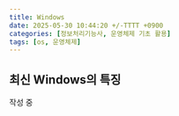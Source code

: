 ```yaml
---
title: Windows
date: 2025-05-30 10:44:20 +/-TTTT +0900
categories: [정보처리기능사, 운영체제 기초 활용]
tags: [os, 운영체제]
---
```


## 최신 Windows의 특징
작성 중

